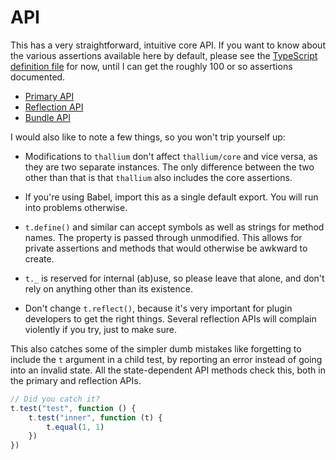 # API

This has a very straightforward, intuitive core API. If you want to know about the various assertions available here by default, please see the [TypeScript definition file](../assertions.d.ts) for now, until I can get the roughly 100 or so assertions documented.

- [Primary API](./api/thallium.md)
- [Reflection API](./api/reflect.md)
- [Bundle API](./api/bundle.md)

I would also like to note a few things, so you won't trip yourself up:

- Modifications to `thallium` don't affect `thallium/core` and vice versa, as they are two separate instances. The only difference between the two other than that is that `thallium` also includes the core assertions.

- If you're using Babel, import this as a single default export. You will run into problems otherwise.

- `t.define()` and similar can accept symbols as well as strings for method names. The property is passed through unmodified. This allows for private assertions and methods that would otherwise be awkward to create.

- `t._` is reserved for internal (ab)use, so please leave that alone, and don't rely on anything other than its existence.

- Don't change `t.reflect()`, because it's very important for plugin developers to get the right things. Several reflection APIs will complain violently if you try, just to make sure.

This also catches some of the simpler dumb mistakes like forgetting to include the `t` argument in a child test, by reporting an error instead of going into an invalid state. All the state-dependent API methods check this, both in the primary and reflection APIs.

```js
// Did you catch it?
t.test("test", function () {
    t.test("inner", function (t) {
        t.equal(1, 1)
    })
})
```
